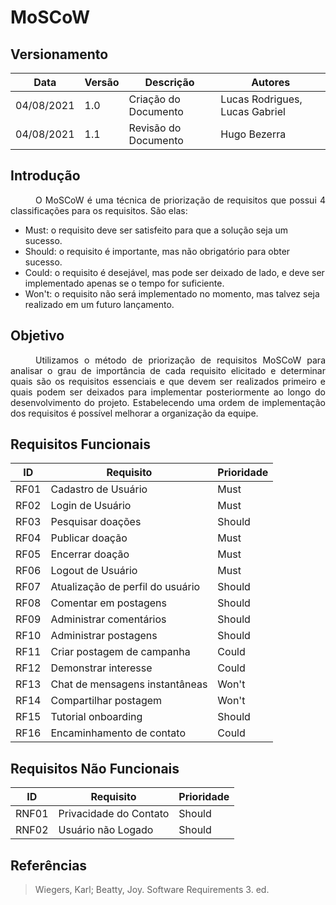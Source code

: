 # MoSCoW

## Versionamento
| Data | Versão | Descrição | Autores |
| -------- | -------- | -------- | ---|
|   04/08/2021   |  1.0    |  Criação do Documento    | Lucas Rodrigues, Lucas Gabriel
|   04/08/2021   |  1.1    |  Revisão do Documento    | Hugo Bezerra

## Introdução
<div style="text-indent: 40px; text-align: justify">
O MoSCoW é uma técnica de priorização de requisitos que possui 4 classificações para os requisitos. São elas:
</div>

* Must: o requisito deve ser satisfeito para que a solução seja um sucesso.
* Should: o requisito é importante, mas não obrigatório para obter sucesso.
* Could: o requisito é desejável, mas pode ser deixado de lado, e deve ser implementado apenas se o tempo for suficiente.
* Won't: o requisito não será implementado no momento, mas talvez seja realizado em um futuro lançamento.

## Objetivo
<div style="text-indent: 40px; text-align: justify">
Utilizamos o método de priorização de requisitos MoSCoW para analisar o grau de importância de cada requisito elicitado e determinar quais são os requisitos essenciais e que devem ser realizados primeiro e quais podem ser deixados para implementar posteriormente ao longo do desenvolvimento do projeto. Estabelecendo uma ordem de implementação dos requisitos é possível melhorar a organização da equipe.
</div>

## Requisitos Funcionais
| ID | Requisito | Prioridade |
| -------- | -------- | -------- |
|RF01|Cadastro de Usuário|Must
|RF02|Login de Usuário|Must
|RF03|Pesquisar doações|Should
|RF04|Publicar doação|Must
|RF05|Encerrar doação|Must
|RF06|Logout de Usuário| Must
|RF07|Atualização de perfil do usuário| Should
|RF08|Comentar em postagens| Should
|RF09|Administrar comentários| Should
|RF10|Administrar postagens| Should
|RF11|Criar postagem de campanha| Could
|RF12|Demonstrar interesse| Could
|RF13|Chat de mensagens instantâneas| Won't
|RF14|Compartilhar postagem| Won't
|RF15|Tutorial onboarding| Should
|RF16|Encaminhamento de contato| Could

## Requisitos Não Funcionais
| ID | Requisito | Prioridade |
| -------- | -------- | -------- |
|RNF01|Privacidade do Contato|Should
|RNF02|Usuário não Logado| Should

## Referências
> Wiegers, Karl; Beatty, Joy. Software Requirements 3. ed.